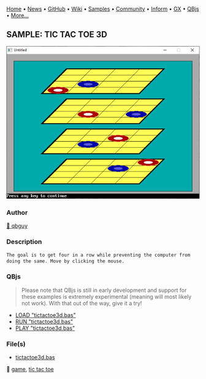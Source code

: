[Home](https://qb64.com) • [News](../../news.md) • [GitHub](https://github.com/QB64Official/qb64) • [Wiki](https://github.com/QB64Official/qb64/wiki) • [Samples](../../samples.md) • [Community](../../community.md) • [Inform](../../inform.md) • [GX](../../gx.md) • [QBjs](../../qbjs.md) • [More...](../../more.md)

## SAMPLE: TIC TAC TOE 3D

![screenshot.png](img/screenshot.png)

### Author

[🐝 qbguy](../qbguy.md) 

### Description

```text
The goal is to get four in a row while preventing the computer from doing the same. Move by clicking the mouse.
```

### QBjs

> Please note that QBjs is still in early development and support for these examples is extremely experimental (meaning will most likely not work). With that out of the way, give it a try!

* [LOAD "tictactoe3d.bas"](https://v6p9d9t4.ssl.hwcdn.net/html/5963335/index.html?src=https://qb64.com/samples/tic-tac-toe-3d/src/tictactoe3d.bas)
* [RUN "tictactoe3d.bas"](https://v6p9d9t4.ssl.hwcdn.net/html/5963335/index.html?mode=auto&src=https://qb64.com/samples/tic-tac-toe-3d/src/tictactoe3d.bas)
* [PLAY "tictactoe3d.bas"](https://v6p9d9t4.ssl.hwcdn.net/html/5963335/index.html?mode=play&src=https://qb64.com/samples/tic-tac-toe-3d/src/tictactoe3d.bas)

### File(s)

* [tictactoe3d.bas](src/tictactoe3d.bas)

🔗 [game](../game.md), [tic tac toe](../tic-tac-toe.md)
